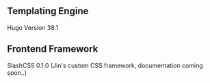 ## Templating Engine

Hugo Version 38.1

## Frontend Framework

SlashCSS 0.1.0
(Jin's custom CSS framework, documentation coming soon..)

